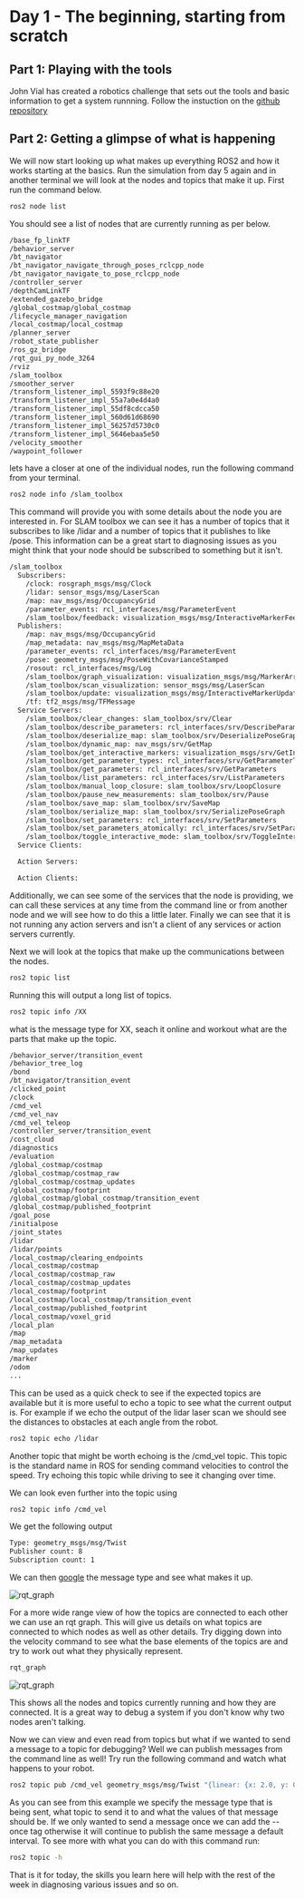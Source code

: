 # Day 1 - The beginning, starting from scratch

## Part 1: Playing with the tools

John Vial has created a robotics challenge that sets out the tools and basic information to get a system runnning. Follow the instuction on the [github repository](https://github.com/johnny555/start-creating-robots-email)

## Part 2: Getting a glimpse of what is happening

We will now start looking up what makes up everything ROS2 and how it works starting at the basics. Run the simulation from day 5 again and in another terminal we will look at the nodes and topics that make it up. First run the command below.

```sh
ros2 node list
```

You should see a list of nodes that are currently running as per below.

```sh
/base_fp_linkTF
/behavior_server
/bt_navigator
/bt_navigator_navigate_through_poses_rclcpp_node
/bt_navigator_navigate_to_pose_rclcpp_node
/controller_server
/depthCamLinkTF
/extended_gazebo_bridge
/global_costmap/global_costmap
/lifecycle_manager_navigation
/local_costmap/local_costmap
/planner_server
/robot_state_publisher
/ros_gz_bridge
/rqt_gui_py_node_3264
/rviz
/slam_toolbox
/smoother_server
/transform_listener_impl_5593f9c88e20
/transform_listener_impl_55a7a0e4d4a0
/transform_listener_impl_55df8cdcca50
/transform_listener_impl_560d61d68690
/transform_listener_impl_56257d5730c0
/transform_listener_impl_5646ebaa5e50
/velocity_smoother
/waypoint_follower
```

lets have a closer at one of the individual nodes, run the following command from your terminal.

```sh
ros2 node info /slam_toolbox
```

This command will provide you with some details about the node you are interested in. For SLAM toolbox we can see it has a number of topics that it subscribes to like /lidar and a number of topics that it publishes to like /pose. This information can be a great start to diagnosing issues as you might think that your node should be subscribed to something but it isn't.

```sh
/slam_toolbox
  Subscribers:
    /clock: rosgraph_msgs/msg/Clock
    /lidar: sensor_msgs/msg/LaserScan
    /map: nav_msgs/msg/OccupancyGrid
    /parameter_events: rcl_interfaces/msg/ParameterEvent
    /slam_toolbox/feedback: visualization_msgs/msg/InteractiveMarkerFeedback
  Publishers:
    /map: nav_msgs/msg/OccupancyGrid
    /map_metadata: nav_msgs/msg/MapMetaData
    /parameter_events: rcl_interfaces/msg/ParameterEvent
    /pose: geometry_msgs/msg/PoseWithCovarianceStamped
    /rosout: rcl_interfaces/msg/Log
    /slam_toolbox/graph_visualization: visualization_msgs/msg/MarkerArray
    /slam_toolbox/scan_visualization: sensor_msgs/msg/LaserScan
    /slam_toolbox/update: visualization_msgs/msg/InteractiveMarkerUpdate
    /tf: tf2_msgs/msg/TFMessage
  Service Servers:
    /slam_toolbox/clear_changes: slam_toolbox/srv/Clear
    /slam_toolbox/describe_parameters: rcl_interfaces/srv/DescribeParameters
    /slam_toolbox/deserialize_map: slam_toolbox/srv/DeserializePoseGraph
    /slam_toolbox/dynamic_map: nav_msgs/srv/GetMap
    /slam_toolbox/get_interactive_markers: visualization_msgs/srv/GetInteractiveMarkers
    /slam_toolbox/get_parameter_types: rcl_interfaces/srv/GetParameterTypes
    /slam_toolbox/get_parameters: rcl_interfaces/srv/GetParameters
    /slam_toolbox/list_parameters: rcl_interfaces/srv/ListParameters
    /slam_toolbox/manual_loop_closure: slam_toolbox/srv/LoopClosure
    /slam_toolbox/pause_new_measurements: slam_toolbox/srv/Pause
    /slam_toolbox/save_map: slam_toolbox/srv/SaveMap
    /slam_toolbox/serialize_map: slam_toolbox/srv/SerializePoseGraph
    /slam_toolbox/set_parameters: rcl_interfaces/srv/SetParameters
    /slam_toolbox/set_parameters_atomically: rcl_interfaces/srv/SetParametersAtomically
    /slam_toolbox/toggle_interactive_mode: slam_toolbox/srv/ToggleInteractive
  Service Clients:

  Action Servers:

  Action Clients:
```

Additionally, we can see some of the services that the node is providing, we can call these services at any time from the command line or from another node and we will see how to do this a little later. Finally we can see that it is not running any action servers and isn't a client of any services or action servers currently.

Next we will look at the topics that make up the communications between the nodes.

```sh
ros2 topic list
```

Running this will output a long list of topics.

```sh
ros2 topic info /XX
```

what is the message type for XX, seach it online and workout what are the parts that make up the topic.

```sh
/behavior_server/transition_event
/behavior_tree_log
/bond
/bt_navigator/transition_event
/clicked_point
/clock
/cmd_vel
/cmd_vel_nav
/cmd_vel_teleop
/controller_server/transition_event
/cost_cloud
/diagnostics
/evaluation
/global_costmap/costmap
/global_costmap/costmap_raw
/global_costmap/costmap_updates
/global_costmap/footprint
/global_costmap/global_costmap/transition_event
/global_costmap/published_footprint
/goal_pose
/initialpose
/joint_states
/lidar
/lidar/points
/local_costmap/clearing_endpoints
/local_costmap/costmap
/local_costmap/costmap_raw
/local_costmap/costmap_updates
/local_costmap/footprint
/local_costmap/local_costmap/transition_event
/local_costmap/published_footprint
/local_costmap/voxel_grid
/local_plan
/map
/map_metadata
/map_updates
/marker
/odom
...
```

This can be used as a quick check to see if the expected topics are available but it is more useful to echo a topic to see what the current output is. For example if we echo the output of the lidar laser scan we should see the distances to obstacles at each angle from the robot.

```sh
ros2 topic echo /lidar
```

Another topic that might be worth echoing is the /cmd_vel topic. This topic is the standard name in ROS for sending command velocities to control the speed. Try echoing this topic while driving to see it changing over time.

We can look even further into the topic using 

```sh
ros2 topic info /cmd_vel
```

We get the following output

```sh
Type: geometry_msgs/msg/Twist
Publisher count: 8
Subscription count: 1
```

We can then [google](https://letmegooglethat.com/?q=ros2+message+geometry_msgs%2FTwist) the message type and see what makes it up.

![rqt_graph](./resources/images/ROSWorkshop_search_msg.png)

For a more wide range view of how the topics are connected to each other we can use an rqt graph. This will give us details on what topics are connected to which nodes as well as other details. Try digging down into the velocity command to see what the base elements of the topics are and try to work out what they physically represent.

```sh
rqt_graph
```

![rqt_graph](./resources/images/ROSWorkshop_rqt_graph.png)

This shows all the nodes and topics currently running and how they are connected. It is a great way to debug a system if you don't know why two nodes aren't talking. 

Now we can view and even read from topics but what if we wanted to send a message to a topic for debugging? Well we can publish messages from the command line as well! Try run the following command and watch what happens to your robot.

```sh
ros2 topic pub /cmd_vel geometry_msgs/msg/Twist "{linear: {x: 2.0, y: 0.0, z: 0.0}, angular: {x: 0.0, y: 0.0, z: 1.8}}"
```

As you can see from this example we specify the message type that is being sent, what topic to send it to and what the values of that message should be. If we only wanted to send a message once we can add the --once tag otherwise it will continue to publish the same message a default interval. To see more with what you can do with this command run:

```sh
ros2 topic -h
```


That is it for today, the skills you learn here will help with the rest of the week in diagnosing various issues and so on.
